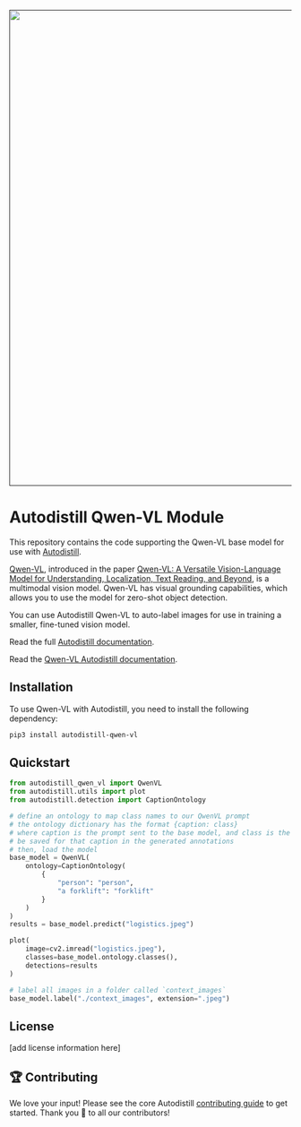 <div align="center">
  <p>
    <a align="center" href="" target="_blank">
      <img
        width="850"
        src="https://media.roboflow.com/open-source/autodistill/autodistill-banner.png"
      >
    </a>
  </p>
</div>

# Autodistill Qwen-VL Module

This repository contains the code supporting the Qwen-VL base model for use with [Autodistill](https://github.com/autodistill/autodistill).

[Qwen-VL](https://qwenlm.github.io/blog/qwen-vl/), introduced in the paper [Qwen-VL: A Versatile Vision-Language Model for Understanding, Localization, Text Reading, and Beyond](https://arxiv.org/abs/2308.12966), is a multimodal vision model. Qwen-VL has visual grounding capabilities, which allows you to use the model for zero-shot object detection.

You can use Autodistill Qwen-VL to auto-label images for use in training a smaller, fine-tuned vision model.

Read the full [Autodistill documentation](https://autodistill.github.io/autodistill/).

Read the [Qwen-VL Autodistill documentation](https://autodistill.github.io/autodistill/base_models/qwen-vl/).

## Installation

To use Qwen-VL with Autodistill, you need to install the following dependency:


```bash
pip3 install autodistill-qwen-vl
```

## Quickstart

```python
from autodistill_qwen_vl import QwenVL
from autodistill.utils import plot
from autodistill.detection import CaptionOntology

# define an ontology to map class names to our QwenVL prompt
# the ontology dictionary has the format {caption: class}
# where caption is the prompt sent to the base model, and class is the label that will
# be saved for that caption in the generated annotations
# then, load the model
base_model = QwenVL(
    ontology=CaptionOntology(
        {
            "person": "person",
            "a forklift": "forklift"
        }
    )
)
results = base_model.predict("logistics.jpeg")

plot(
    image=cv2.imread("logistics.jpeg"),
    classes=base_model.ontology.classes(),
    detections=results
)

# label all images in a folder called `context_images`
base_model.label("./context_images", extension=".jpeg")
```

## License

[add license information here]

## 🏆 Contributing

We love your input! Please see the core Autodistill [contributing guide](https://github.com/autodistill/autodistill/blob/main/CONTRIBUTING.md) to get started. Thank you 🙏 to all our contributors!